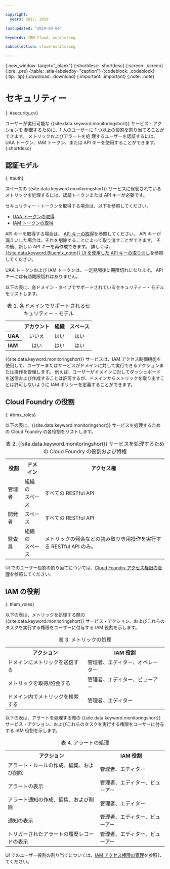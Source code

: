 ```yaml
---

copyright:
  years: 2017, 2019

lastupdated: "2019-03-06"

keywords: IBM Cloud, monitoring

subcollection: cloud-monitoring

---
```


{:new_window: target="_blank"}
{:shortdesc: .shortdesc}
{:screen: .screen}
{:pre: .pre}
{:table: .aria-labeledby="caption"}
{:codeblock: .codeblock}
{:tip: .tip}
{:download: .download}
{:important: .important}
{:note: .note}


# セキュリティー
{: #security_ov}

ユーザーが実行可能な
{{site.data.keyword.monitoringshort}} サービス・アクションを
制御するために、1 人のユーザーに 1 つ以上の役割を割り当てることができます。 メトリックおよびアラートを処
理するユーザーを認証するには、UAA トークン、IAM トークン、または API キーを使用することができます。 
{:shortdesc}





## 認証モデル
{: #auth}

スペースの {{site.data.keyword.monitoringshort}} サービスに保管されているメトリックを処理するには、認証トークンまたは API キーが必要です。 

セキュリティー・トークンを取得する場合は、以下を参照してください。

* [UAA トークンの取得](/docs/services/cloud-monitoring/security/auth_uaa.html#auth_uaa)
* [IAM トークンの取得](/docs/services/cloud-monitoring/security/auth_iam.html#auth_iam)

API キーを取得する場合は、
[API キーの取得](/docs/services/cloud-monitoring/security/auth_api_key.html#auth_api_key)を参照してください。 API キーが漏えいした場合は、それを削除することによって取り消すことができます。 その後、新しい API キーを再作成できます。 詳しくは、[{{site.data.keyword.Bluemix_notm}} UI を使用した API キーの取り消し](/docs/services/cloud-monitoring/security/auth_api_key.html#revoke_ui)を参照してください。 

UAA トークンおよび IAM トークンは、一定期間後に期限切れになります。 API キーには有効期限切れはありません。 

以下の表に、各ドメイン・タイプでサポートされているセキュリティー・モデルをリストします。

<table>
  <caption>表 1. 各ドメインでサポートされるセキュリティー・モデル</caption>
  <tr>
    <th></th>
	<th align="right">アカウント</th>
    <th align="right">組織</th>
    <th align="right">スペース</th>	
  </tr>
  <tr>
    <th align="left">UAA</th>
	<td align="center">いいえ</td>
	<td align="center">はい</td>
	<td align="center">はい</td>
  </tr>
  <tr>
    <th align="left">IAM</th>
	<td align="center">はい</td>
	<td align="center">はい</td>
	<td align="center">はい</td>
  </tr>
</table>

{{site.data.keyword.monitoringshort}} サービスは、IAM アクセス制御機能を使用して、ユーザーまたはサービスがドメインに対して実行できるアクションまたは操作を管理します。 例えば、ユーザーがドメインに対してダッシュボードを送信および作成することは許可するが、ドメインからメトリックを取り出すことは許可しないように IAM ポリシーを定義することができます。



## Cloud Foundry の役割
{: #bmx_roles}

以下の表に、{{site.data.keyword.monitoringshort}} サービスを処理するための Cloud Foundry の各役割をリストします。

<table>
  <caption>表 2. {{site.data.keyword.monitoringshort}} サービスを処理するための Cloud Foundry の役割および特権</caption>
  <tr>
    <th>役割</th>
	<th>ドメイン</th>
	<th>アクセス権</th>
  </tr>
  <tr>
    <td>管理者</td>
	<td>組織の <br>スペース</td>
	<td>すべての RESTful API</td>
  </tr>
  <tr>
    <td>開発者</td>
	<td>スペース</td>
	<td>すべての RESTful API</td>
  </tr>
  <tr>
    <td>監査員</td>
	<td>組織の <br>スペース</td>
	<td>メトリックの照会などの読み取り専用操作を実行する RESTful API のみ。</td>
  </tr>
</table>

UI でのユーザー役割の割り当てについては、[Cloud Foundry アクセス権限の管理](/docs/iam/mngcf.html#mngcf)を参照してください。



## IAM の役割
{: #iam_roles}

以下の表は、メトリックを処理する際の
{{site.data.keyword.monitoringshort}} サービス・アクション、およびこれらのタスクを実行する権限をユーザーに付与する IAM 役割を示します。

<table>
  <caption>表 3. メトリックの処理 </caption>
  <tr>
	<th>アクション</th>
	<th>IAM 役割</th>
  </tr>
  <tr>
    <td>ドメインにメトリックを送信する</td>
	<td>管理者、エディター、オペレーター</td>
  </tr>
  <tr>
    <td>メトリックを取得/照会する</td>
	<td>管理者、エディター、ビューアー</td>
  </tr>
  <tr>
    <td>ドメイン内でメトリックを検索する</td>
	<td>管理者、エディター</td>
  </tr>
</table>

以下の表は、アラートを処理する際の
{{site.data.keyword.monitoringshort}} サービス・アクション、およびこれらのタスクを実行する権限をユーザーに付与する IAM 役割を示します。

<table>
  <caption>表 4. アラートの処理 </caption>
  <tr>
	<th>アクション</th>
	<th>IAM 役割</th>
  </tr>
  <tr>
    <td>アラート・ルールの作成、編集、および削除</td>
	<td>管理者、エディター</td>
  </tr>
  <tr>
    <td>アラートの表示</td>
	<td>管理者、エディター、ビューアー</td>
  </tr>
  <tr>
    <td>アラート通知の作成、編集、および削除</td>
	<td>管理者、エディター</td>
  </tr>
  <tr>
    <td>通知の表示</td>
	<td>管理者、エディター、ビューアー</td>
  </tr>
  <tr>
    <td>トリガーされたアラートの履歴レコードの表示</td>
	<td>管理者、エディター、ビューアー</td>
  </tr>
</table>

UI でのユーザー役割の割り当てについては、[IAM アクセス権限の管理](/docs/iam/mngiam.html#iammanidaccser)を参照してください。

